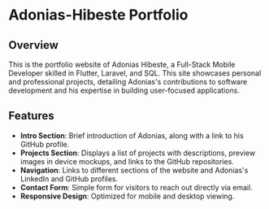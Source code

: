 # Adonias-Hibeste Portfolio

## Overview

This is the portfolio website of Adonias Hibeste, a Full-Stack Mobile Developer skilled in Flutter, Laravel, and SQL. This site showcases personal and professional projects, detailing Adonias's contributions to software development and his expertise in building user-focused applications.

## Features

- **Intro Section**: Brief introduction of Adonias, along with a link to his GitHub profile.
- **Projects Section**: Displays a list of projects with descriptions, preview images in device mockups, and links to the GitHub repositories.
- **Navigation**: Links to different sections of the website and Adonias's LinkedIn and GitHub profiles.
- **Contact Form**: Simple form for visitors to reach out directly via email.
- **Responsive Design**: Optimized for mobile and desktop viewing.

